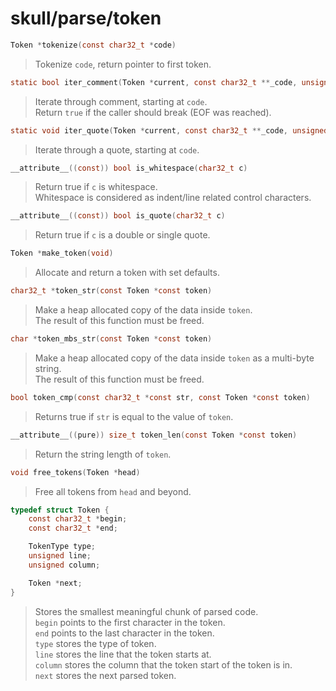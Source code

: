 # skull/parse/token

```c
Token *tokenize(const char32_t *code)
```

> Tokenize `code`, return pointer to first token.

```c
static bool iter_comment(Token *current, const char32_t **_code, unsigned *line_num, unsigned *column)
```

> Iterate through comment, starting at `code`.
> \
> Return `true` if the caller should break (EOF was reached).

```c
static void iter_quote(Token *current, const char32_t **_code, unsigned *line_num, unsigned *column)
```

> Iterate through a quote, starting at `code`.

```c
__attribute__((const)) bool is_whitespace(char32_t c)
```

> Return true if `c` is whitespace.
> \
> Whitespace is considered as indent/line related control characters.

```c
__attribute__((const)) bool is_quote(char32_t c)
```

> Return true if `c` is a double or single quote.

```c
Token *make_token(void)
```

> Allocate and return a token with set defaults.

```c
char32_t *token_str(const Token *const token)
```

> Make a heap allocated copy of the data inside `token`.
> \
> The result of this function must be freed.

```c
char *token_mbs_str(const Token *const token)
```

> Make a heap allocated copy of the data inside `token` as a multi-byte string.
> \
> The result of this function must be freed.

```c
bool token_cmp(const char32_t *const str, const Token *const token)
```

> Returns true if `str` is equal to the value of `token`.

```c
__attribute__((pure)) size_t token_len(const Token *const token)
```

> Return the string length of `token`.

```c
void free_tokens(Token *head)
```

> Free all tokens from `head` and beyond.

```c
typedef struct Token {
	const char32_t *begin;
	const char32_t *end;

	TokenType type;
	unsigned line;
	unsigned column;

	Token *next;
}
```

> Stores the smallest meaningful chunk of parsed code.
> \
> `begin` points to the first character in the token.
> \
> `end` points to the last character in the token.
> \
> `type` stores the type of token.
> \
> `line` stores the line that the token starts at.
> \
> `column` stores the column that the token start of the token is in.
> \
> `next` stores the next parsed token.


